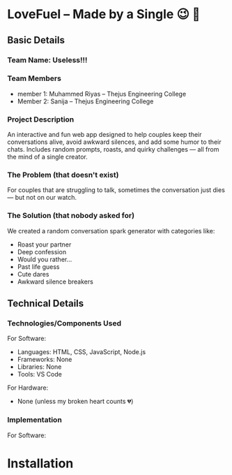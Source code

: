 

# LoveFuel – Made by a Single 😉 🎯

## Basic Details
### Team Name: Useless!!! 

### Team Members
- member 1: Muhammed Riyas – Thejus Engineering College
- Member 2: Sanija – Thejus Engineering College

### Project Description
An interactive and fun web app designed to help couples keep their conversations alive, avoid awkward silences, and add some humor to their chats. Includes random prompts, roasts, and quirky challenges — all from the mind of a single creator.

### The Problem (that doesn't exist)
For couples that are struggling to talk, sometimes the conversation just dies — but not on our watch.

### The Solution (that nobody asked for)
We created a random conversation spark generator with categories like:
- Roast your partner
- Deep confession
- Would you rather…
- Past life guess
- Cute dares
- Awkward silence breakers

## Technical Details
### Technologies/Components Used
For Software:
- Languages: HTML, CSS, JavaScript, Node.js
- Frameworks: None
- Libraries: None
- Tools: VS Code

For Hardware:
- None (unless my broken heart counts 💔)

### Implementation
For Software:

# Installation
```bash
